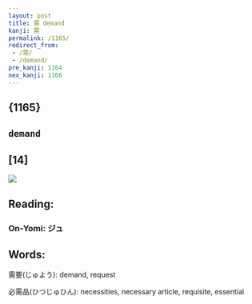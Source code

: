```yaml
---
layout: post
title: 需 demand
kanji: 需
permalink: /1165/
redirect_from:
 - /需/
 - /demand/
pre_kanji: 1164
nex_kanji: 1166
---
```


## {1165}

## `demand`

## [14]

<div class="stroke"><img src="E99C80.png" /></div>

## Reading:

### On-Yomi: ジュ

## Words:

需要(じゅよう): demand, request

必需品(ひつじゅひん): necessities, necessary article, requisite, essential
